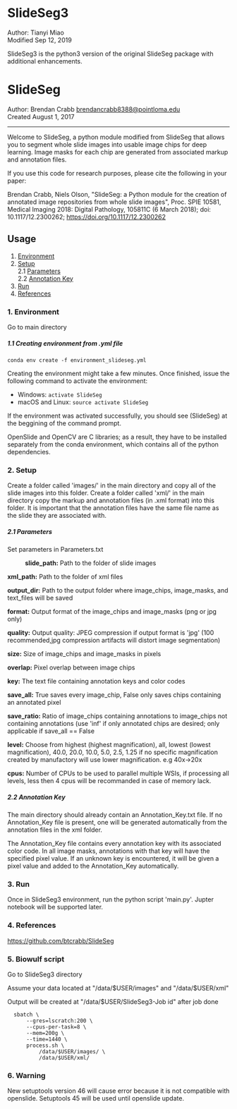 # SlideSeg3
Author: Tianyi Miao <br>
Modified Sep 12, 2019 <br>

SlideSeg3 is the python3 version of the original SlideSeg package with additional enhancements.

# SlideSeg
Author: Brendan Crabb <brendancrabb8388@pointloma.edu> <br>
Created August 1, 2017
<hr>

Welcome to SlideSeg, a python module modified from SlideSeg that allows you to segment whole slide images into usable image
chips for deep learning. Image masks for each chip are generated from associated markup and annotation files.

If you use this code for research purposes, please cite the following in your paper: 

Brendan Crabb, Niels Olson, "SlideSeg: a Python module for the creation of annotated image repositories from whole slide images", Proc. SPIE 10581, Medical Imaging 2018: Digital Pathology, 105811C (6 March 2018); doi: 10.1117/12.2300262; https://doi.org/10.1117/12.2300262


## Usage <a class ="anchor" id="user-guide"></a>
1.    [Environment](#1.)  
2.    [Setup](#2.)  
      2.1 [Parameters](#2.1)  
      2.2 [Annotation Key](#2.2)  
3.    [Run](#3.)
4.    [References](#4.)

### 1. Environment <a class ="anchor" id="1."></a>

Go to main directory

##### 1.1 Creating environment from .yml file <a class ="anchor" id="1.1"></a>

<code>conda env create -f environment_slideseg.yml </code>

Creating the environment might take a few minutes. Once finished, issue the following command to activate the environment:

* Windows: <code>activate SlideSeg</code>
* macOS and Linux: <code>source activate SlideSeg</code>

If the environment was activated successfully, you should see (SlideSeg) at the beggining of the command prompt.

OpenSlide and OpenCV are C libraries; as a result, they have to be installed separately from the conda environment, which contains all of the python dependencies.

### 2. Setup <a class ="anchor" id="2."></a>

Create a folder called 'images/' in the main directory and copy all of the slide images into this folder. Create a folder called 'xml/' in the main directory copy the markup and annotation files (in .xml format) into this folder. It is important that the annotation files have the same file name as the slide they are associated with.

##### 2.1 Parameters <a class ="anchor" id="2.1"></a>

Set parameters in Parameters.txt

<p style="margin-left: 40px">
<b>slide_path:</b> Path to the folder of slide images <br>

<b>xml_path:</b> Path to the folder of xml files <br>

<b>output_dir:</b> Path to the output folder where image_chips, image_masks, and text_files will be saved <br>

<b>format:</b> Output format of the image_chips and image_masks (png or jpg only) <br>

<b>quality:</b> Output quality: JPEG compression if output format is 'jpg' (100 recommended,jpg compression artifacts will distort image segmentation) <br>

<b>size:</b> Size of image_chips and image_masks in pixels <br>

<b>overlap:</b> Pixel overlap between image chips <br>

<b>key:</b> The text file containing annotation keys and color codes <br>

<b>save_all:</b> True saves every image_chip, False only saves chips containing an annotated pixel <br>

<b>save_ratio:</b> Ratio of image_chips containing annotations to image_chips not containing annotations (use 'inf' if only annotated chips are desired; only applicable if save_all == False <br>

<b>level:</b> Choose from highest (highest magnification), all, lowest (lowest magnification), 40.0, 20.0, 10.0, 5.0, 2.5, 1.25
if no specific magnification created by manufactory will use lower magnification. e.g 40x->20x <br>

<b>cpus:</b> Number of CPUs to be used to parallel multiple WSIs, if processing all levels, less then 4 cpus will be recommanded in case of memory lack.

</p>

##### 2.2 Annotation Key <a class ="anchor" id="2.2"></a>

   The main directory should already contain an Annotation_Key.txt file. If no Annotation_Key file is present, one will be generated automatically from the annotation files in the xml folder.<br>

   The Annotation_Key file contains every annotation key with its associated color code. In all image masks, annotations with that key will have the specified pixel value.  If an unknown key is encountered, it will be given a pixel value and added to the Annotation_Key automatically. <br>

### 3. Run <a class ="anchor" id="3."></a>
Once in SlideSeg3 environment, run the python script 'main.py'. Jupter notebook will be supported later.

### 4. References <a class ="anchor" id="4."></a>
https://github.com/btcrabb/SlideSeg

### 5. Biowulf script
  Go to SlideSeg3 directory

  Assume your data located at "/data/$USER/images" and "/data/$USER/xml"

  Output will be created at 
  "/data/$USER/SlideSeg3-Job id" after job done

```console
  sbatch \
      --gres=lscratch:200 \
      --cpus-per-task=8 \
      --mem=200g \
      --time=1440 \
      process.sh \
          /data/$USER/images/ \
          /data/$USER/xml/
```

### 6. Warning
  New setuptools version 46 will cause error because it is not compatible with openslide. Setuptools 45 will be used until openslide update.
